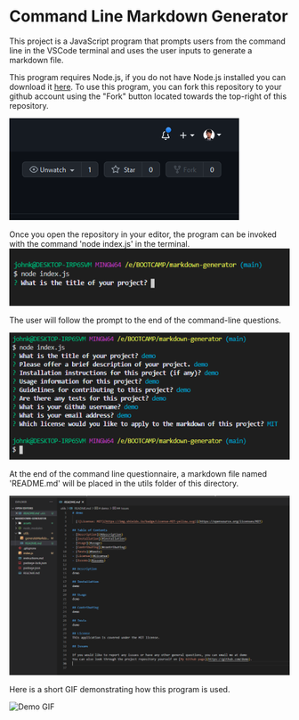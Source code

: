 # Command Line Markdown Generator

This project is a JavaScript program that prompts users from the command line in the VSCode terminal and uses the user inputs to generate a markdown file.

 This program requires Node.js, if you do not have Node.js installed you can download it [here](https://nodejs.org/en/). To use this program, you can fork this repository to your github account using the "Fork" button located towards the top-right of this repository.

 ![Fork button on github](/assets/markdownfork.png)

Once you open the repository in your editor, the program can be invoked with the command 'node index.js' in the terminal. 
![Command to invoke program](/assets/markdowninvoke.png)

The user will follow the prompt to the end of the command-line questions. 

![Command line questionnaire](/assets/markdownquestions.png)

At the end of the command line questionnaire, a markdown file named 'README.md' will be placed in the utils folder of this directory. 

![Generated Markdown](/assets/markdownresult.png)

Here is a short GIF demonstrating how this program is used. 

![Demo GIF](/assets/markdowngendemo.gif)
